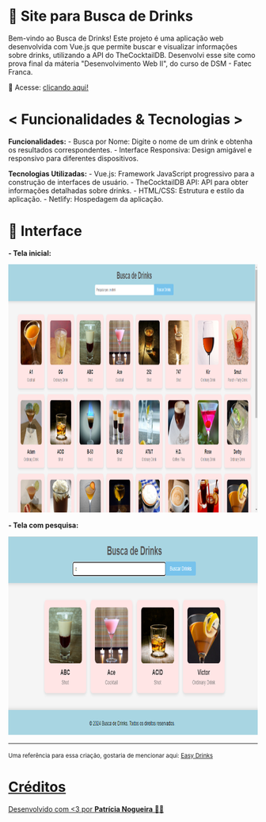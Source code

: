 # 🍹 Site para Busca de Drinks

Bem-vindo ao Busca de Drinks! Este projeto é uma aplicação web desenvolvida com Vue.js que permite buscar e visualizar informações sobre drinks, utilizando a API do TheCocktailDB.
Desenvolvi esse site como prova final da máteria "Desenvolvimento Web II", do curso de DSM - Fatec Franca.

👾 Acesse: <a href="https://buscadrinks-vue-api.onrender.com"> clicando aqui! </a>

##

# < Funcionalidades & Tecnologias >

**Funcionalidades:**
    - Busca por Nome: Digite o nome de um drink e obtenha os resultados correspondentes.
    - Interface Responsiva: Design amigável e responsivo para diferentes dispositivos.

**Tecnologias Utilizadas:**
    - Vue.js: Framework JavaScript progressivo para a construção de interfaces de usuário.
    - TheCocktailDB API: API para obter informações detalhadas sobre drinks.
    - HTML/CSS: Estrutura e estilo da aplicação.
    - Netlify: Hospedagem da aplicação.

##

# 🎴 Interface

**- Tela inicial:** 
<br>

<img src="img/tela_com_todos_os_drinks.png" width="1000" height="500"></img>

**- Tela com pesquisa:** 
<br>

<img src="img/tela_com_filtro.png" width="810" height="400"></img>

---

<small>Uma referência para essa criação, gostaria de mencionar aqui: <a href="https://easydrinks.com.br/">Easy Drinks</small>

##

# Créditos

Desenvolvido com <3 por **Patrícia Nogueira** 👩‍💻
##